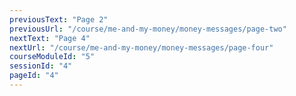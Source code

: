 ```yaml
---
previousText: "Page 2"
previousUrl: "/course/me-and-my-money/money-messages/page-two"
nextText: "Page 4"
nextUrl: "/course/me-and-my-money/money-messages/page-four"
courseModuleId: "5"
sessionId: "4"
pageId: "4"
---
```



